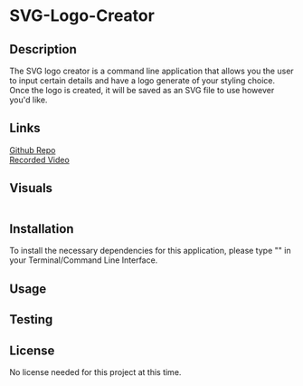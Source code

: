 # SVG-Logo-Creator

## Description

The SVG logo creator is a command line application that allows you the user to input certain details and have a logo generate of your styling choice. Once the logo is created, it will be saved as an SVG file to use however you'd like.

## Links

<a href="https://github.com/0-Sunny-0/SVG-Logo-Creator">Github Repo</a><br>
<a href="">Recorded Video</a>

## Visuals

<img src=""><br>
<img src="">

## Installation

To install the necessary dependencies for this application, please type "" in your Terminal/Command Line Interface. 


## Usage



## Testing



## License 

No license needed for this project at this time. 